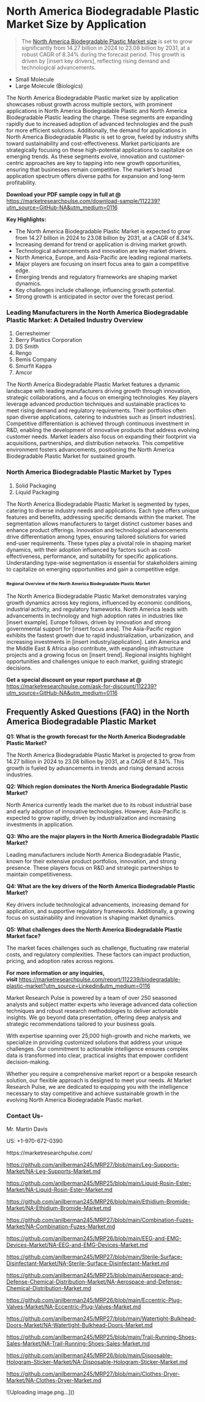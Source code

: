 <h1>North America Biodegradable Plastic Market&nbsp;Size by Application</h1><blockquote><p>The <a href="https://marketresearchpulse.com/download-sample/112239?utm_source=GitHub-NA&amp;utm_medium=0116">North America Biodegradable Plastic Market size</a> is set to grow significantly from 14.27 billion in 2024 to 23.08 billion by 2031, at a robust CAGR of 8.34% during the forecast period. This growth is driven by [insert key drivers], reflecting rising demand and technological advancements.</p></blockquote><ul><li>Small Molecule<li> Large Molecule (Biologics)</li></ul><p>The North America Biodegradable Plastic market size by application showcases robust growth across multiple sectors, with prominent applications in North America Biodegradable Plastic and North America Biodegradable Plastic leading the charge. These segments are expanding rapidly due to increased adoption of advanced technologies and the push for more efficient solutions. Additionally, the demand for applications in North America Biodegradable Plastic is set to grow, fueled by industry shifts toward sustainability and cost-effectiveness. Market participants are strategically focusing on these high-potential applications to capitalize on emerging trends. As these segments evolve, innovation and customer-centric approaches are key to tapping into new growth opportunities, ensuring that businesses remain competitive. The market's broad application spectrum offers diverse paths for expansion and long-term profitability.</p><p><strong>Download your PDF sample copy in full at @ </strong><a href="https://marketresearchpulse.com/download-sample/112239?utm_source=GitHub-NA&amp;utm_medium=0116">https://marketresearchpulse.com/download-sample/112239?utm_source=GitHub-NA&amp;utm_medium=0116</a></p><p><strong>Key Highlights: </strong></p><ul><li>The North America Biodegradable Plastic Market is expected to grow from 14.27 billion in 2024 to 23.08 billion by 2031, at a CAGR of 8.34%.</li><li>Increasing demand for trend or application is driving market growth.</li><li>Technological advancements and innovation are key market drivers.</li><li>North America, Europe, and Asia-Pacific are leading regional markets.</li><li>Major players are focusing on insert focus area to gain a competitive edge.</li><li>Emerging trends and regulatory frameworks are shaping market dynamics.</li><li>Key challenges include challenge, influencing growth potential.</li><li>Strong growth is anticipated in sector over the forecast period.</li></ul><h3>Leading Manufacturers in the North America Biodegradable Plastic Market: A Detailed Industry Overview</h3><ol><li>Gerresheimer</li><li>Berry Plastics Corporation</li><li>DS Smith</li><li>Rengo</li><li>Bemis Company</li><li>Smurfit Kappa</li><li>Amcor</li></ol><div class="flex max-w-full flex-col flex-grow"><div class="min-h-8 text-message flex w-full flex-col items-end gap-2 whitespace-normal break-words [.text-message+&amp;]:mt-5" dir="auto" data-message-author-role="assistant" data-message-id="fd8432e4-4910-450d-b182-61b7bfb0a01f" data-message-model-slug="gpt-4o"><div class="flex w-full flex-col gap-1 empty:hidden first:pt-[3px]"><div class="markdown prose w-full break-words dark:prose-invert light"><p>The North America Biodegradable Plastic Market features a dynamic landscape with leading manufacturers driving growth through innovation, strategic collaborations, and a focus on emerging technologies. Key players leverage advanced production techniques and sustainable practices to meet rising demand and regulatory requirements. Their portfolios often span diverse applications, catering to industries such as [insert industries]. Competitive differentiation is achieved through continuous investment in R&amp;D, enabling the development of innovative products that address evolving customer needs. Market leaders also focus on expanding their footprint via acquisitions, partnerships, and distribution networks. This competitive environment fosters advancements, positioning the North America Biodegradable Plastic Market for sustained growth.</p></div></div></div></div><h3>North America Biodegradable Plastic Market by Types</h3><ol><li>Solid Packaging<li> Liquid Packaging</li></ol><div class="flex max-w-full flex-col flex-grow"><div class="min-h-8 text-message flex w-full flex-col items-end gap-2 whitespace-normal break-words [.text-message+&amp;]:mt-5" dir="auto" data-message-author-role="assistant" data-message-id="084470be-0bb7-4664-bddf-5156b4f41249" data-message-model-slug="gpt-4o-mini"><div class="flex w-full flex-col gap-1 empty:hidden first:pt-[3px]"><div class="markdown prose w-full break-words dark:prose-invert light"><p>The North America Biodegradable Plastic Market is segmented by types, catering to diverse industry needs and applications. Each type offers unique features and benefits, addressing specific demands within the market. The segmentation allows manufacturers to target distinct customer bases and enhance product offerings. Innovation and technological advancements drive differentiation among types, ensuring tailored solutions for varied end-user requirements. These types play a pivotal role in shaping market dynamics, with their adoption influenced by factors such as cost-effectiveness, performance, and suitability for specific applications. Understanding type-wise segmentation is essential for stakeholders aiming to capitalize on emerging opportunities and gain a competitive edge.</p></div></div></div></div><h3><span style="font-size: 11px;">Regional Overview of the North America Biodegradable Plastic Market</span></h3><div class="flex max-w-full flex-col flex-grow"><div class="min-h-8 text-message flex w-full flex-col items-end gap-2 whitespace-normal break-words [.text-message+&amp;]:mt-5" dir="auto" data-message-author-role="assistant" data-message-id="e9038762-ce64-4e30-91c9-9bd413514231" data-message-model-slug="gpt-4o-mini"><div class="flex w-full flex-col gap-1 empty:hidden first:pt-[3px]"><div class="markdown prose w-full break-words dark:prose-invert light"><p>The North America Biodegradable Plastic Market demonstrates varying growth dynamics across key regions, influenced by economic conditions, industrial activity, and regulatory frameworks. North America leads with advancements in technology and high adoption rates in industries like [insert example]. Europe follows, driven by innovation and strong governmental support for [insert focus area]. The Asia-Pacific region exhibits the fastest growth due to rapid industrialization, urbanization, and increasing investments in [insert industry/application]. Latin America and the Middle East &amp; Africa also contribute, with expanding infrastructure projects and a growing focus on [insert trend]. Regional insights highlight opportunities and challenges unique to each market, guiding strategic decisions.</p></div></div></div></div><p><strong>Get a special discount on your report purchase at @ </strong><a href="https://marketresearchpulse.com/ask-for-discount/112239?utm_source=GitHub-NA&amp;utm_medium=0116">https://marketresearchpulse.com/ask-for-discount/112239?utm_source=GitHub-NA&amp;utm_medium=0116</a></p><h2>Frequently Asked Questions (FAQ) in the North America Biodegradable Plastic Market</h2><p><strong>Q1: What is the growth forecast for the North America Biodegradable Plastic Market?</strong></p><p>The North America Biodegradable Plastic Market is projected to grow from 14.27 billion in 2024 to 23.08 billion by 2031, at a CAGR of 8.34%. This growth is fueled by advancements in trends and rising demand across industries.</p><p><strong>Q2: Which region dominates the North America Biodegradable Plastic Market?</strong></p><p>North America currently leads the market due to its robust industrial base and early adoption of innovative technologies. However, Asia-Pacific is expected to grow rapidly, driven by industrialization and increasing investments in application.</p><p><strong>Q3: Who are the major players in the North America Biodegradable Plastic Market?</strong></p><p>Leading manufacturers include North America Biodegradable Plastic, known for their extensive product portfolios, innovation, and strong presence. These players focus on R&amp;D and strategic partnerships to maintain competitiveness.</p><p><strong>Q4: What are the key drivers of the North America Biodegradable Plastic Market?</strong></p><p>Key drivers include technological advancements, increasing demand for application, and supportive regulatory frameworks. Additionally, a growing focus on sustainability and innovation is shaping market dynamics.</p><p><strong>Q5: What challenges does the North America Biodegradable Plastic Market face?</strong></p><p>The market faces challenges such as challenge, fluctuating raw material costs, and regulatory complexities. These factors can impact production, pricing, and adoption rates across regions.</p><p><strong>For more information or any inquiries, visit&nbsp;</strong><a href="https://marketresearchpulse.com/report/112239/biodegradable-plastic-market?utm_source=Linkedin&utm_medium=0116">https://marketresearchpulse.com/report/112239/biodegradable-plastic-market?utm_source=Linkedin&utm_medium=0116</a></p><p>Market Research Pulse is powered by a team of over 250 seasoned analysts and subject matter experts who leverage advanced data collection techniques and robust research methodologies to deliver actionable insights. We go beyond data presentation, offering deep analysis and strategic recommendations tailored to your business goals.</p><p>With expertise spanning over 25,000 high-growth and niche markets, we specialize in providing customized solutions that address your unique challenges. Our commitment to actionable intelligence ensures complex data is transformed into clear, practical insights that empower confident decision-making.</p><p>Whether you require a comprehensive market report or a bespoke research solution, our flexible approach is designed to meet your needs. At Market Research Pulse, we are dedicated to equipping you with the intelligence necessary to stay competitive and achieve sustainable growth in the evolving North America Biodegradable Plastic market.</p><h3><strong>Contact Us-</strong></h3><p>Mr. Martin Davis</p><p>US: +1-970-672-0390</p><p>https://marketresearchpulse.com/</p><p><a href="https://github.com/anilberman245/MRP27/blob/main/Leg-Supports-Market/NA-Leg-Supports-Market.md">https://github.com/anilberman245/MRP27/blob/main/Leg-Supports-Market/NA-Leg-Supports-Market.md</a></p><p><a href="https://github.com/anilberman245/MRP25/blob/main/Liquid-Rosin-Ester-Market/NA-Liquid-Rosin-Ester-Market.md">https://github.com/anilberman245/MRP25/blob/main/Liquid-Rosin-Ester-Market/NA-Liquid-Rosin-Ester-Market.md</a></p><p><a href="https://github.com/anilberman245/MRP26/blob/main/Ethidium-Bromide-Market/NA-Ethidium-Bromide-Market.md">https://github.com/anilberman245/MRP26/blob/main/Ethidium-Bromide-Market/NA-Ethidium-Bromide-Market.md</a></p><p><a href="https://github.com/anilberman245/MRP27/blob/main/Combination-Fuzes-Market/NA-Combination-Fuzes-Market.md">https://github.com/anilberman245/MRP27/blob/main/Combination-Fuzes-Market/NA-Combination-Fuzes-Market.md</a></p><p><a href="https://github.com/anilberman245/MRP26/blob/main/EEG-and-EMG-Devices-Market/NA-EEG-and-EMG-Devices-Market.md">https://github.com/anilberman245/MRP26/blob/main/EEG-and-EMG-Devices-Market/NA-EEG-and-EMG-Devices-Market.md</a></p><p><a href="https://github.com/anilberman245/MRP27/blob/main/Sterile-Surface-Disinfectant-Market/NA-Sterile-Surface-Disinfectant-Market.md">https://github.com/anilberman245/MRP27/blob/main/Sterile-Surface-Disinfectant-Market/NA-Sterile-Surface-Disinfectant-Market.md</a></p><p><a href="https://github.com/anilberman245/MRP25/blob/main/Aerospace-and-Defense-Chemical-Distribution-Market/NA-Aerospace-and-Defense-Chemical-Distribution-Market.md">https://github.com/anilberman245/MRP25/blob/main/Aerospace-and-Defense-Chemical-Distribution-Market/NA-Aerospace-and-Defense-Chemical-Distribution-Market.md</a></p><p><a href="https://github.com/anilberman245/MRP26/blob/main/Eccentric-Plug-Valves-Market/NA-Eccentric-Plug-Valves-Market.md">https://github.com/anilberman245/MRP26/blob/main/Eccentric-Plug-Valves-Market/NA-Eccentric-Plug-Valves-Market.md</a></p><p><a href="https://github.com/anilberman245/MRP27/blob/main/Watertight-Bulkhead-Doors-Market/NA-Watertight-Bulkhead-Doors-Market.md">https://github.com/anilberman245/MRP27/blob/main/Watertight-Bulkhead-Doors-Market/NA-Watertight-Bulkhead-Doors-Market.md</a></p><p><a href="https://github.com/anilberman245/MRP25/blob/main/Trail-Running-Shoes-Sales-Market/NA-Trail-Running-Shoes-Sales-Market.md">https://github.com/anilberman245/MRP25/blob/main/Trail-Running-Shoes-Sales-Market/NA-Trail-Running-Shoes-Sales-Market.md</a></p><p><a href="https://github.com/anilberman245/MRP26/blob/main/Disposable-Hologram-Sticker-Market/NA-Disposable-Hologram-Sticker-Market.md">https://github.com/anilberman245/MRP26/blob/main/Disposable-Hologram-Sticker-Market/NA-Disposable-Hologram-Sticker-Market.md</a></p><p><a href="https://github.com/anilberman245/MRP27/blob/main/Clothes-Dryer-Market/NA-Clothes-Dryer-Market.md">https://github.com/anilberman245/MRP27/blob/main/Clothes-Dryer-Market/NA-Clothes-Dryer-Market.md</a></p>
![Uploading image.png…]()
